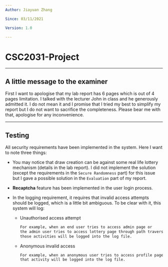 ```yaml
---
Author: Jiayuan Zhang

Since: 03/11/2021

Version: 1.0

---
```

# CSC2031-Project
***
## A little message to the examiner
First I want to apologise that my lab report has 6 pages 
which is out of 4 pages limitation. I talked with the lecturer John 
in class and he generously admitted it. I do not mean it and I promise 
that I tried my best to simplify my report but I do not want to sacrifice the 
completeness. Please bear me with that, apologise for any inconvenience.
***
## Testing
All security requirements have been implemented in the system. 
Here I want to note three things: 
* You may notice that draw creation can be against some real life 
  lottery mechanism (details in the lab report). I did not implement 
  the solution (except the requirements in the `Secure Randomness` part) 
  for this issue but I gave a possible solution in the 
  `Evaluation` part of my report.
* **Recaptcha** feature has been implemented in the user login process.

* In the logging requirement, it requires that invalid access 
attempts should be logged, which is a little bit ambiguous. 
  To be clear with it, this system will log:
  * Unauthorised access attempt
    ```markdown
    For example, when an end user tries to access admin page or 
    the admin user tries to access lottery page through path traversal, 
    those activities will be logged into the log file.
    ```
  * Anonymous invalid access
    ```markdown
    For example, when an anonymous user tries to access profile pages, 
    that activity will be logged into the log file.
    ```